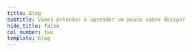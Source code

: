 ```yaml
---
title: Blog
subtitle: Vamos entender e aprender um pouco sobre design?
hide_title: false
col_number: two
template: blog
---
```

